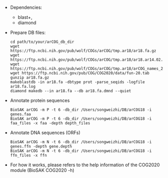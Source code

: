 + Dependencies: 
  + blast+, 
  + diamond


+ Prepare DB files:

      cd path/to/your/arCOG_db_dir
      wget https://ftp.ncbi.nih.gov/pub/wolf/COGs/arCOG/tmp.ar18/ar18.fa.gz
      wget https://ftp.ncbi.nih.gov/pub/wolf/COGs/arCOG/tmp.ar18/ar18.ar14.02.csv
      wget https://ftp.ncbi.nih.gov/pub/wolf/COGs/arCOG/tmp.ar18/arCOG_names_220807.txt
      wget https://ftp.ncbi.nih.gov/pub/COG/COG2020/data/fun-20.tab
      gunzip ar18.fa.gz
      makeblastdb -in ar18.fa -dbtype prot -parse_seqids -logfile ar18.fa.log
      diamond makedb --in ar18.fa --db ar18.fa.dmnd --quiet

+ Annotate protein sequences

      BioSAK arCOG -m P -t 6 -db_dir /Users/songweizhi/DB/arCOG18 -i genes.faa 
      BioSAK arCOG -m P -t 6 -db_dir /Users/songweizhi/DB/arCOG18 -i faa_files -x faa -depth depth_files

+ Annotate DNA sequences (ORFs)

      BioSAK arCOG -m N -t 6 -db_dir /Users/songweizhi/DB/arCOG18 -i genes.ffn -depth gene.depth
      BioSAK arCOG -m N -t 6 -db_dir /Users/songweizhi/DB/arCOG18 -i ffn_files -x ffn

+ For how it works, please refers to the help information of the COG2020 module (BioSAK COG2020 -h)
